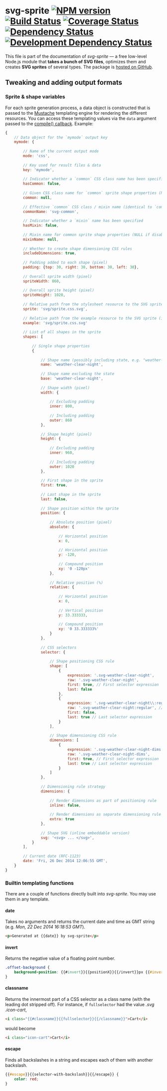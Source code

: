 svg-sprite [![NPM version][npm-image]][npm-url] [![Build Status][ci-image]][ci-url] [![Coverage Status][coveralls-image]][coveralls-url] [![Dependency Status][depstat-image]][depstat-url] [![Development Dependency Status][devdepstat-image]][devdepstat-url]
==========

This file is part of the documentation of *svg-sprite* — a free low-level Node.js module that **takes a bunch of SVG files**, optimizes them and creates **SVG sprites** of several types. The package is [hosted on GitHub](https://github.com/jkphl/svg-sprite).


Tweaking and adding output formats
----------------------------------

### Sprite & shape variables

For each sprite generation process, a data object is constructed that is passed to the [Mustache](http://mustache.github.io/) templating engine for rendering the different resources. You can access these templating values via the `data` argument passed to the [compile() callback](api.md#svgspritercompile-config--callback-). Example:  

```javascript
{  
    // Data object for the `mymode` output key
    mymode: {
    
        // Name of the current output mode
        mode: 'css',
        
        // Key used for result files & data
        key: 'mymode',
        
        // Indicator whether a `common` CSS class name has been specified
        hasCommon: false,
        
        // Given CSS class name for `common` sprite shape properties (NULL if disabled)
        common: null,
        
        // Effective `common` CSS class / mixin name (identical to `common`, defaulting to 'svg-common' if disabled)
        commonName: 'svg-common',
        
        // Indicator whether a `mixin` name has been specified
        hasMixin: false,
        
        // Mixin name for common sprite shape properties (NULL if disabled)
        mixinName: null,
        
        // Whether to create shape dimensioning CSS rules 
        includeDimensions: true,
        
        // Padding added to each shape (pixel)
        padding: {top: 30, right: 30, bottom: 30, left: 30},
        
        // Overall sprite width (pixel)
        spriteWidth: 860,
        
        // Overall sprite height (pixel)
        spriteHeight: 1020,
        
        // Relative path from the stylesheet resource to the SVG sprite
        sprite: 'svg/sprite.css.svg',
        
        // Relative path from the example resource to the SVG sprite (if configured)
        example: 'svg/sprite.css.svg'
        
        // List of all shapes in the sprite
        shapes: [
        
            // Single shape properties
            {  
            
                // Shape name (possibly including state, e.g. "weather-clear-night~hover")
                name: 'weather-clear-night',
                
                // Shape name excluding the state
                base: 'weather-clear-night',
                
                // Shape width (pixel)
                width: {  
                    
                    // Excluding padding
                    inner: 800,
                    
                    // Including padding
                    outer: 860
                },
                
                // Shape height (pixel)
                height: {
                
                    // Excluding padding
                    inner: 960,
                    
                    // Including padding
                    outer: 1020
                },
                
                // First shape in the sprite
                first: true,
                
                // Last shape in the sprite
                last: false,
                
                // Shape position within the sprite
                position: {  
                
                    // Absolute position (pixel)
                    absolute: {
                    
                        // Horizontal position  
                        x: 0,
                        
                        // Horizontal position
                        y: -120,
                        
                        // Compound position
                        xy: '0 -120px'
                    },
                    
                    // Relative position (%)
                    relative: { 
                        
                        // Horizontal position  
                        x: 0,
                        
                        // Vertical position
                        y: 33.333333,
                        
                        // Compound position
                        xy: '0 33.333333%'
                    }
                },
                
                // CSS selectors
                selector: {
                
                    // Shape positioning CSS rule
                    shape: [  
                        {  
                            expression: '.svg-weather-clear-night',
                            raw: '.svg-weather-clear-night',
                            first: true, // First selector expression
                            last: false
                        },
                        {  
                            expression: '.svg-weather-clear-night\\:regular',
                            raw: '.svg-weather-clear-night:regular', // Unescaped version
                            first: false,
                            last: true // Last selector expression
                        }
                    ],
                    
                    // Shape dimensioning CSS rule
                    dimensions: [  
                        {  
                            expression: '.svg-weather-clear-night-dims',
                            raw: '.svg-weather-clear-night-dims',
                            first: true, // First selector expression
                            last: true // Last selector expression
                        }
                    ]
                },
                
                // Dimensioning rule strategy
                dimensions: {  
                
                    // Render dimensions as part of positioning rule
                    inline: false,
                    
                    // Render dimensions as separate dimensioning rule
                    extra: true
                },
                
                // Shape SVG (inline embeddable version)
                svg: '<svg> ... </svg>',
            }
        ],
        
        // Current date (RFC-1123)
        date: 'Fri, 26 Dec 2014 12:06:55 GMT',
    }
}
```


### Builtin templating functions

There are a couple of functions directly built into *svg-sprite*. You may use them in any template.

#### date

Takes no arguments and returns the current date and time as GMT string (e.g. *Mon, 22 Dec 2014 16:18:53 GMT*).

```html
<p>Generated at {{date}} by svg-sprite</p>
```

#### invert

Returns the negative value of a floating point number.

```css
.offset-background {
    background-position: {{#invert}}{{positionX}}{{/invert}}px {{#invert}}{{positionY}}{{/invert}}px;
}
```

#### classname

Returns the innermost part of a CSS selector as a class name (with the leading dot stripped off). For instance, if `fullselector` had the value *.svg .icon-cart*,

```html
<i class="{{#classname}}{{fullselector}}{{/classname}}">Cart</i>
```

would become

```html
<i class="icon-cart">Cart</i>
```

#### escape

Finds all backslashes in a string and escapes each of them with another backslash. 

```css
{{#escape}}{{selector-with-backslash}}{{/escape}} {
    color: red;
}
```


[npm-url]: https://npmjs.org/package/svg-sprite
[npm-image]: https://img.shields.io/npm/v/svg-sprite

[ci-url]: https://github.com/jkphl/svg-sprite/actions?query=workflow%3ATests+branch%3A1.5.x
[ci-image]: https://github.com/jkphl/svg-sprite/workflows/Tests/badge.svg?branch=1.5.x

[coveralls-url]: https://coveralls.io/github/jkphl/svg-sprite?branch=1.5.x
[coveralls-image]: https://img.shields.io/coveralls/github/jkphl/svg-sprite/1.5.x

[depstat-url]: https://david-dm.org/jkphl/svg-sprite
[depstat-image]: https://img.shields.io/david/jkphl/svg-sprite
[devdepstat-url]: https://david-dm.org/jkphl/svg-sprite?type=dev
[devdepstat-image]: https://img.shields.io/david/dev/jkphl/svg-sprite
